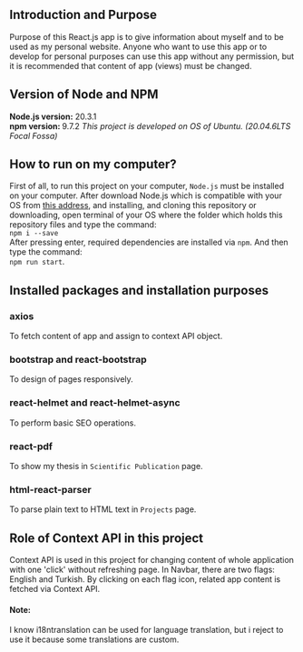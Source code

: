 ## Introduction and Purpose
Purpose of this React.js app is to give information about myself and to be used as my personal website. Anyone who want to use this app or to develop for personal purposes can use this app without any permission, but it is recommended that content of app (views) must be changed. 

## Version of Node and NPM
<b>Node.js version:</b> 20.3.1<br/>
<b>npm version: </b> 9.7.2
<i>This project is developed on OS of Ubuntu. (20.04.6LTS Focal Fossa)</i>

## How to run on my computer?
First of all, to run this project on your computer, ```Node.js``` must be installed on your computer. 
After download Node.js which is compatible with your OS from <a href="https://nodejs.org/en/download">this address</a>, and installing, and cloning this repository or downloading, open terminal of your OS where the folder which holds this repository files and type the command:<br/>
```npm i --save```<br/>
After pressing enter, required dependencies are installed via ```npm```.
And then type the command:<br/>
```npm run start```.

## Installed packages and installation purposes
### axios
To fetch content of app and assign to context API object.
### bootstrap and react-bootstrap
To design of pages responsively.
### react-helmet and react-helmet-async
To perform basic SEO operations.
### react-pdf
To show my thesis in ```Scientific Publication``` page.
### html-react-parser
To parse plain text to HTML text in ```Projects``` page.

## Role of Context API in this project
Context API is used in this project for changing content of whole application with one 'click' without refreshing page. In Navbar, there are two flags: English and Turkish. By clicking on each flag icon, related app content is fetched via Context API.  
#### Note:
I know i18ntranslation can be used for language translation, but i reject to use it because some translations are custom.

 
